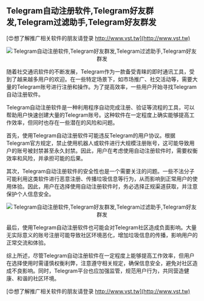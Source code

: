 ## **Telegram自动注册软件,Telegram好友群发,Telegram过滤助手,Telegram好友群发**

[😍想了解推广相关软件的朋友请登录 http://www.vst.tw](http://www.vst.tw)

 <center><img src="https://vst.tw/MP4/tuiguang/png/7.png" alt="Telegram自动注册软件,Telegram好友群发,Telegram过滤助手,Telegram好友群发"></center>

随着社交通讯软件的不断发展，Telegram作为一款备受青睐的即时通讯工具，受到了越来越多用户的欢迎。在一些特定场景下，如市场推广、社交活动等，需要大量的Telegram账号进行注册和操作。为了提高效率，一些用户开始寻找Telegram自动注册软件。

Telegram自动注册软件是一种利用程序自动完成注册、验证等流程的工具，可以帮助用户快速创建大量的Telegram账号。这种软件在一定程度上确实能够提高工作效率，但同时也存在一些潜在的风险和问题。

首先，使用Telegram自动注册软件可能违反Telegram的用户协议。根据Telegram官方规定，禁止使用机器人或软件进行大规模注册账号，这可能导致用户的账号被封禁甚至永久封禁。因此，用户在考虑使用自动注册软件时，需要权衡效率和风险，并承担可能的后果。

其次，Telegram自动注册软件的安全性也是一个需要关注的问题。一些不法分子可能利用这类软件进行恶意注册、传播垃圾信息等行为，从而影响到正常用户的使用体验。因此，用户在选择使用自动注册软件时，务必选择正规渠道获取，并注意保护个人信息安全。

 <center><img src="https://vst.tw/MP4/tuiguang/png/0.png" alt="Telegram自动注册软件,Telegram好友群发,Telegram过滤助手,Telegram好友群发"></center>

最后，使用Telegram自动注册软件也可能会对Telegram社区造成负面影响。大量无实际意义的账号注册可能导致社区环境恶化，增加垃圾信息的传播，影响用户的正常交流和体验。

综上所述，尽管Telegram自动注册软件在一定程度上能够提高工作效率，但用户在选择使用时需谨慎权衡利弊，注意遵守相关规定，确保信息安全，避免对社区造成不良影响。同时，Telegram平台也应加强监管，规范用户行为，共同营造健康、和谐的社区环境。

[😍想了解推广相关软件的朋友请登录 http://www.vst.tw](http://www.vst.tw)




